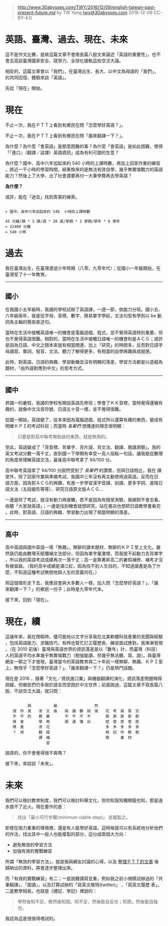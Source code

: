 ﻿> http://www.30abysses.com/TWY/2016/12/09/english-taiwan-past-present-future.md
> by TW Yang <twy@30abysses.com> 2016-12-09 CC-BY-4.0

# 英語、臺灣、過去、現在、未來

這不是作文比賽，是故這篇文章不會用長篇八股文來論述「英語的重要性」，也不
會去高談臺灣國家安全、競爭力、全球化接軌這些空泛大論。

相反的，這篇文章會以「我們」，在臺灣出生、長大、以中文為母語的「我們」，
的共同回憶、體驗來談「英語」。

先從「現在」開始。



# 現在

不止一次，我在ＰＴＴ上看到有鄉民在問「怎麼學好英語？」。

不止一次，我在ＰＴＴ上看到有鄉民在問「誰來翻譯一下？」。

為什麼？為什麼「會英語」是那麼困難的事？為什麼「會英語」是如此困難，使得
「『進口』（翻譯／盜譯）英語資訊」成為有利可圖的生意？

為什麼？國中、高中六年加起來約 540  小時的上課時數，再加上回家作業的練習
，將近一千小時的學習時間，結果換來的是無法有效自學、幾乎無實值戰力的英語
能力？然後上了大學、出了社會還要再付一大筆學費再去學英語？

**為什麼？**

或許，能在「過去」找到答案的線索。

```

> 國中、高中六年加起來約 540  小時的上課時數

45 分鐘/課 * 3 課/週 * 20 週/學期 * 2 學期/學年 * 6 學年
= 32400 分鐘
= 540 小時

```



# 過去

我在臺灣出生，在臺灣渡過少年時期（八零、九零年代）；從國小一年級開始，在
臺灣受了十一年教育。


---
##  國小

在我國小五年級時，我讀的學校試辦了英語課，一週一節，依能力分班。國小五、
六年級兩年，我是從字母、音標、數字、簡易單字學起，文法句型有學到以 be 動
詞為主軸的簡易直述句。

當時在生活中接觸英語唯一的機會是電腦遊戲、程式，並不覺得英語特別重要，但
也不覺得英語很難。相對的，當時在生活中接觸日語唯一的機會則是ＡＣＧ；或許
是因為日語、中文之間本來就有相當關連，加上「研究」的時間多，反而對日語字
母讀寫、單詞、發音、文法、聽力了解得更多，有相當的自學興趣與成就感。

此時，對英語、日語的興趣、學習動機並沒有明顯的落差，學習方法都是以遊戲為
題材，「由外語對應到中文」的思考方式。


---
##  國中

昇國一的暑假，我讀的學校有開設英語先修班；學會了ＫＫ音標，當時覺得還蠻有
趣的，就像中文注音符號、日語五十音一樣，並不覺得很難。

從國一開始，英語變了，從本來因為電腦遊戲、程式所以還算有趣的東西，變成有
明確ＫＰＩ的考試科目；而當時 *長輩們* 想傳達的理念很明顯：

> 只要是對高中聯考無助益的東西，就是無用的。

至此，英語變成了「背音標、背單字、背片語、背文法、翻譯、閱讀測驗」。我的
英文考試分數一落千丈，直到國一下學期有幸受一高人指點一句話，讓我能從數理
的角度來理解英語文法，最後高中聯考拿了 94/100 分。

高中聯考英語拿了 94/100 分固然受到了 *長輩們* 的讚賞，但與日語相比，我在
課堂外，除了回家作業與準備考試，我國中三年沒有再主動使用過英語。反而在日
語方面，因為對ＡＣＧ的興趣，有進一步學習漢字音讀、訓讀、更多字詞、進階日
語文法（五段變形等等）、研究日語原文版ＡＣＧ…

一邊是除了考試，就沒有動力再接觸，若不是因為有隨堂測驗，我絕對不會去看、
收聽「大家說英語」；一邊是找到機會就想研究，站在書店也想把日語教學書看完
。此時，對英語、日語的興趣、學習動力出現了相當明顯的落差。


---
##  高中

高中英語與國中英語一樣「無趣」，無聊的課本題材、無聊的ＫＰＩ至上文化。雖
然我仍能由數理天賦彌補文法部分，但因為單字量激增，而我提不起動力去背單字
，所以我的英語考試成績再次一落千丈；高一是靠著昇高二的暑假補修、補考才沒
有被留級。（我的高中成績是滿江紅，因為找不到人生目的，不知道讀書是為了什
麼，不知道這種考試無間地獄人生的意義何在。）

照這個情形走下去，我應該會與大多數人一樣，加入問「怎麼學好英語？」、「誰
來翻譯一下？」的鄉民一份子；此時是九零年代末。

接下來，回到「現在」。



# 現在，續

這幾年來，我在閒暇時，儘可能地以文字分享我在北美軟體科技產業的見聞與經驗
，包括英語能力、求職技巧，有時也幫忙訂正履歷表、練習面試應對。我漸漸發現
，（在 2010 前後）臺灣與英語世界的資訊落差是以「數年」計，而臺灣（科技）
人的英語平均水準幾乎無實值戰力（勉強能讀，但幾乎無法聽、寫、說）。與臺灣
網友一聊之下才發現，臺灣當今的英語教育與二十年前一樣無聊、無趣、ＫＰＩ至
上，無怪乎「怎麼學好英語？」、「誰來翻譯一下？」仍是熱門話題。

現在是 2016 ，隨著「文化／資訊進口業」與機器翻譯的演化，資訊落差問題稍得
疏緩，但鄉民們仍多限於語言而受困於中文世界；前面說過，這篇文章不寫長篇八
股、不談空泛大論，就只問：

```

　　　　　　說　　　　　　最　　　　　　　　　　然
　　很　你　真　　求　又　後　　寫　讀　聽　說　後　　花　考　寫　買　交
　　不　不　的　　教　要　　　　不　不　不　不　　　　那　那　那　那　那
　　爽　會　　　　學　再　　　　順　通　懂　出　　　　麼　麼　麼　麼　麼
　　嗎　覺　　　　求　花　　　　　　　　　　　　　　　多　多　多　多　多
　　？　得　　　　翻　錢　　　　　　　　　　　　　　　時　試　作　教　稅
　　　　　　　　　譯　補　　　　　　　　　　　　　　　間　　　業　材
　　　　　　　　　　　習

```

說真的，你不會覺得很不爽嗎？

接下來，來談談「未來」。



# 未來

我們可以檢討教育制度，我們可以檢討科舉文化，但你知我知獨眼龍也知，那是遠
水救不了近火。現在要作的是：

> 找出「最小可行步驟(minimum viable step)」 並複製之。

即使在阻力重重的環境裡，還是有人能學好英語，這時候就可以有系統地分析他們
的作法，找出其中一般人也能複製的部分，這分成兩個大方向：

* 避免無效的學習方法
* 加強有效的實戰練習

所謂「無效的學習方法」，就是我與網友討論的心得，以及
[整理ＰＴＴ的文章][1] 後歸納出的資料，將會逐步整理出來。

[1]: http://www.30abysses.com/TWY/2016/12/02/english-questions-compilation.html

而「有效的實戰練習」有二；一是說聽讀寫並重，例如我之前小規模試辦過的「共
筆翻譯」、「朗讀」，以及打算試辦的「寫英文推特(twitter)」 、「寫英文履歷
表」。二是教學相長，也就是《禮記．學記》裡說的：

> 學然後知不足，教然後知困。知不足，然後能自反也；知困，然後能自強也。

我認為這是很值得嚐試的。
